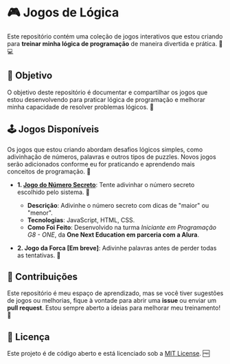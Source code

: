# 🎮 Jogos de Lógica

Este repositório contém uma coleção de jogos interativos que estou criando para **treinar minha lógica de programação** de maneira divertida e prática. 🧠💻

## 🎯 Objetivo

O objetivo deste repositório é documentar e compartilhar os jogos que estou desenvolvendo para praticar lógica de programação e melhorar minha capacidade de resolver problemas lógicos. 🎉

## 🕹️ Jogos Disponíveis

Os jogos que estou criando abordam desafios lógicos simples, como adivinhação de números, palavras e outros tipos de puzzles. Novos jogos serão adicionados conforme eu for praticando e aprendendo mais conceitos de programação. 🌱

- **1. [Jogo do Número Secreto](https://jogos-de-logica.vercel.app/)**: Tente adivinhar o número secreto escolhido pelo sistema. 🔢
   - **Descrição**: Adivinhe o número secreto com dicas de "maior" ou "menor".
   - **Tecnologias**: JavaScript, HTML, CSS.
   - **Como Foi Feito**: Desenvolvido na turma *Iniciante em Programação G8 - ONE*, da **One Next Education em parceria com a Alura**.
    
- **2. Jogo da Forca [Em breve]**: Adivinhe palavras antes de perder todas as tentativas. 🤔


## 🤝 Contribuições

Este repositório é meu espaço de aprendizado, mas se você tiver sugestões de jogos ou melhorias, fique à vontade para abrir uma **issue** ou enviar um **pull request**. Estou sempre aberto a ideias para melhorar meu treinamento! 🚀

## 📝 Licença

Este projeto é de código aberto e está licenciado sob a [MIT License](LICENSE). 🆓
